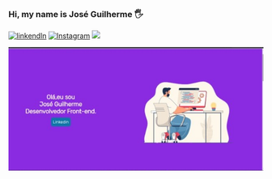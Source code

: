 ### Hi, my name is José Guilherme 🖐️

[![linkendln](https://img.shields.io/badge/LinkedIn-0077B5?style=for-the-badge&logo=linkedin&logoColor=white)](https://www.linkedin.com/in/jos%C3%A9-guilherme-4a0b6b224/?originalSubdomain=br)
[![Instagram](https://img.shields.io/badge/Instagram-E4405F?style=for-the-badge&logo=instagram&logoColor=white)](https://www.instagram.com/invites/contact/?i=eot0ilzvc59h&utm_content=r2glrs)
[![](https://img.shields.io/badge/WhatsApp-25D366?style=for-the-badge&logo=whatsapp&logoColor=white)](https://api.whatsapp.com/send?phone=5561995747342&text=Ol%C3%A1,%20acessei%20seu%20Link%20Personalizado%20What%27s%20Link)

![img](./assets/img%20responsividade/porti.jpeg)

